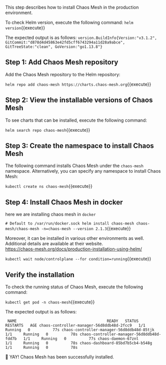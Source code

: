 This step describes how to install Chaos Mesh in the production environment.

To check Helm version, execute the following command:
`helm version`{{execute}}

The expected output is as follows:
`version.BuildInfo{Version:"v3.1.2", GitCommit:"d878d4d45863e42fd5cff6743294a11d28a9abce", GitTreeState:"clean", GoVersion:"go1.13.8"}`

## Step 1: Add Chaos Mesh repository​
Add the Chaos Mesh repository to the Helm repository:

`helm repo add chaos-mesh https://charts.chaos-mesh.org`{{execute}}

## Step 2: View the installable versions of Chaos Mesh​
To see charts that can be installed, execute the following command:

`helm search repo chaos-mesh`{{execute}}

## Step 3: Create the namespace to install Chaos Mesh​
The following command installs Chaos Mesh under the `chaos-mesh` namespace. Alternatively, you can specify any namespace to install Chaos Mesh:

`kubectl create ns chaos-mesh`{{execute}}

## Step 4: Install Chaos Mesh in docker
here we are installing chaos mesh in `docker`

`# Default to /var/run/docker.sock
helm install chaos-mesh chaos-mesh/chaos-mesh -n=chaos-mesh --version 2.1.3`{{execute}}

 Moreover, it can be installed in various other environments as well. Additional details are available at their website.  
 https://chaos-mesh.org/docs/production-installation-using-helm/

 `kubectl wait node/controlplane --for condition=running`{{execute}}

## Verify the installation​
To check the running status of Chaos Mesh, execute the following command:

`kubectl get pod -n chaos-mesh`{{execute}}

The expected output is as follows:

`
NAME                                        READY   STATUS    RESTARTS   AGE
chaos-controller-manager-56d8ddb48d-2fcc9   1/1     Running   0          77s
chaos-controller-manager-56d8ddb48d-85tjk   1/1     Running   0          78s
chaos-controller-manager-56d8ddb48d-fdd7b   1/1     Running   0          77s
chaos-daemon-67znl                          1/1     Running   0          78s
chaos-dashboard-85bd7b5cb4-b548g            1/1     Running   0          78s`

🎉 YAY! Chaos Mesh has been successfully installed.
